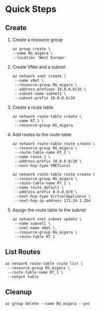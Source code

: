 # Quick Steps

## Create

1. Create a resource group

	```
	az group create \
   --name RG_migara \
   --location 'West Europe'
	```

2. Create VNet and a subnet

	```
	az network vnet create \
	 --name vNet \
	 --resource-group RG_migara \
	 --address-prefixes 10.0.0.0/16 \
	 --subnet-name subnet1 \
	 --subnet-prefix 10.0.0.0/24
	```

3. Create a route table
	
	```
	az network route-table create \
	 --name RT_1 \
	 --resource-group RG_migara
	```

4. Add routes to the route table

	```
	az network route-table route create \
	 --resource-group RG_migara \
	 --route-table-name RT_1 \
	 --name route_1 \
	 --address-prefix 10.0.0.0/28 \
	 --next-hop-type VNETLocal
	```

	```
	az network route-table route create \
	 --resource-group RG_migara \
	 --route-table-name RT_1 \
	 --name route_default \
	 --address-prefix 0.0.0.0/0 \
	 --next-hop-type VirtualAppliance \
	 --next-hop-ip-address 172.24.1.254
	```

5. Assign the route table to the subnet

	```
	az network vnet subnet update \
	 --name subnet1 \
	 --vnet-name vNet \
	 --resource-group RG_migara \
	 --route-table RT_1
	```


## List Routes


	az network route-table route list \
	 --resource-group RG_migara \
	 --route-table-name RT_1 \
	 --output table

## Cleanup

	az group delete --name RG_migara --yes

